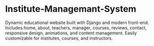 # Institute-Managemant-System
Dynamic educational website built with Django and modern front-end. Includes home, about, teachers, manager, courses, reviews, contact, responsive design, animations, and content management. Easily customizable for institutes, courses, and instructors.
